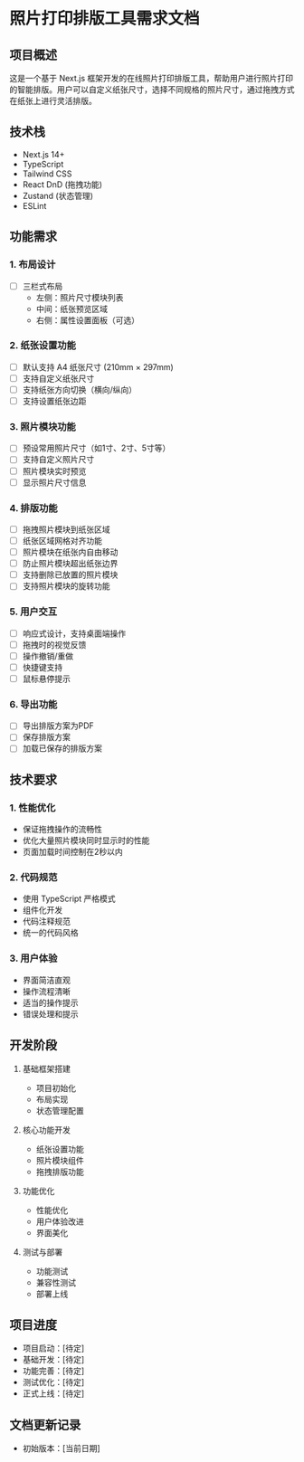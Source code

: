 # 照片打印排版工具需求文档

## 项目概述

这是一个基于 Next.js 框架开发的在线照片打印排版工具，帮助用户进行照片打印的智能排版。用户可以自定义纸张尺寸，选择不同规格的照片尺寸，通过拖拽方式在纸张上进行灵活排版。

## 技术栈

- Next.js 14+
- TypeScript
- Tailwind CSS
- React DnD (拖拽功能)
- Zustand (状态管理)
- ESLint

## 功能需求

### 1. 布局设计

- [ ] 三栏式布局
  - 左侧：照片尺寸模块列表
  - 中间：纸张预览区域
  - 右侧：属性设置面板（可选）

### 2. 纸张设置功能

- [ ] 默认支持 A4 纸张尺寸 (210mm × 297mm)
- [ ] 支持自定义纸张尺寸
- [ ] 支持纸张方向切换（横向/纵向）
- [ ] 支持设置纸张边距

### 3. 照片模块功能

- [ ] 预设常用照片尺寸（如1寸、2寸、5寸等）
- [ ] 支持自定义照片尺寸
- [ ] 照片模块实时预览
- [ ] 显示照片尺寸信息

### 4. 排版功能

- [ ] 拖拽照片模块到纸张区域
- [ ] 纸张区域网格对齐功能
- [ ] 照片模块在纸张内自由移动
- [ ] 防止照片模块超出纸张边界
- [ ] 支持删除已放置的照片模块
- [ ] 支持照片模块的旋转功能

### 5. 用户交互

- [ ] 响应式设计，支持桌面端操作
- [ ] 拖拽时的视觉反馈
- [ ] 操作撤销/重做
- [ ] 快捷键支持
- [ ] 鼠标悬停提示

### 6. 导出功能

- [ ] 导出排版方案为PDF
- [ ] 保存排版方案
- [ ] 加载已保存的排版方案

## 技术要求

### 1. 性能优化

- 保证拖拽操作的流畅性
- 优化大量照片模块同时显示时的性能
- 页面加载时间控制在2秒以内

### 2. 代码规范

- 使用 TypeScript 严格模式
- 组件化开发
- 代码注释规范
- 统一的代码风格

### 3. 用户体验

- 界面简洁直观
- 操作流程清晰
- 适当的操作提示
- 错误处理和提示

## 开发阶段

1. 基础框架搭建
   - 项目初始化
   - 布局实现
   - 状态管理配置

2. 核心功能开发
   - 纸张设置功能
   - 照片模块组件
   - 拖拽排版功能

3. 功能优化
   - 性能优化
   - 用户体验改进
   - 界面美化

4. 测试与部署
   - 功能测试
   - 兼容性测试
   - 部署上线

## 项目进度

- 项目启动：[待定]
- 基础开发：[待定]
- 功能完善：[待定]
- 测试优化：[待定]
- 正式上线：[待定]

## 文档更新记录

- 初始版本：[当前日期]
